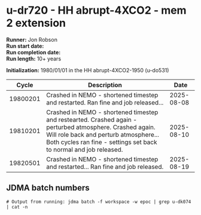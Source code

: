 # u-dr720 - HH abrupt-4XCO2 - mem 2 extension

**Runner:** Jon Robson  
**Run start date:**  
**Run completion date:**   
**Run length:** 10+ years  

**Initialization:** 1980/01/01 in the HH abrupt-4XCO2-1950 (u-do531)

| Cycle | Description | Date |
| --- | --- | --- |
| 19800201 | Crashed in NEMO - shortened timestep and restarted. Ran fine and job released... | 2025-08-08 |
| 19810201  | Crashed in NEMO - shortened timestep and restearted. Crashed again - perturbed atmosphere. Crashed again. Will role back and perturb atmosphere... Both cycles ran fine - settings set back to normal and job released. | 2025-08-10 | 
| 19820501 | Crashed in NEMO - shortened timestep and restarted... Ran fine and job released. | 2025-08-19 |



## JDMA batch numbers
```
# Output from running: jdma batch -f workspace -w epoc | grep u-dk074 | cat -n


```

